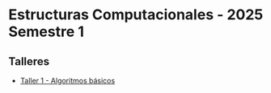 # Estructuras Computacionales - 2025 Semestre 1

## Talleres

* [Taller 1 - Algoritmos básicos](./Talleres/Taller1_2025-1.pdf)